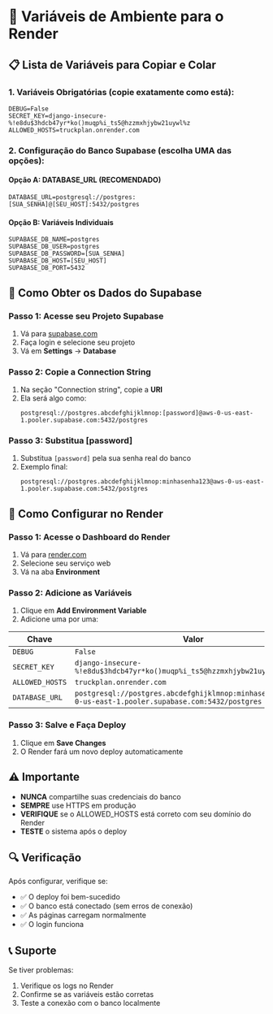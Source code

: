# 🔧 Variáveis de Ambiente para o Render

## 📋 Lista de Variáveis para Copiar e Colar

### 1. **Variáveis Obrigatórias** (copie exatamente como está):

```
DEBUG=False
SECRET_KEY=django-insecure-%!e8du$3hdcb47yr*ko()muqp%i_ts5@hzzmxhjybw21uywl%z
ALLOWED_HOSTS=truckplan.onrender.com
```

### 2. **Configuração do Banco Supabase** (escolha UMA das opções):

#### **Opção A: DATABASE_URL (RECOMENDADO)**
```
DATABASE_URL=postgresql://postgres:[SUA_SENHA]@[SEU_HOST]:5432/postgres
```

#### **Opção B: Variáveis Individuais**
```
SUPABASE_DB_NAME=postgres
SUPABASE_DB_USER=postgres
SUPABASE_DB_PASSWORD=[SUA_SENHA]
SUPABASE_DB_HOST=[SEU_HOST]
SUPABASE_DB_PORT=5432
```

## 🎯 Como Obter os Dados do Supabase

### Passo 1: Acesse seu Projeto Supabase
1. Vá para [supabase.com](https://supabase.com)
2. Faça login e selecione seu projeto
3. Vá em **Settings** → **Database**

### Passo 2: Copie a Connection String
1. Na seção "Connection string", copie a **URI**
2. Ela será algo como:
   ```
   postgresql://postgres.abcdefghijklmnop:[password]@aws-0-us-east-1.pooler.supabase.com:5432/postgres
   ```

### Passo 3: Substitua [password]
1. Substitua `[password]` pela sua senha real do banco
2. Exemplo final:
   ```
   postgresql://postgres.abcdefghijklmnop:minhasenha123@aws-0-us-east-1.pooler.supabase.com:5432/postgres
   ```

## 🚀 Como Configurar no Render

### Passo 1: Acesse o Dashboard do Render
1. Vá para [render.com](https://render.com)
2. Selecione seu serviço web
3. Vá na aba **Environment**

### Passo 2: Adicione as Variáveis
1. Clique em **Add Environment Variable**
2. Adicione uma por uma:

| Chave | Valor |
|-------|-------|
| `DEBUG` | `False` |
| `SECRET_KEY` | `django-insecure-%!e8du$3hdcb47yr*ko()muqp%i_ts5@hzzmxhjybw21uywl%z` |
| `ALLOWED_HOSTS` | `truckplan.onrender.com` |
| `DATABASE_URL` | `postgresql://postgres.abcdefghijklmnop:minhasenha123@aws-0-us-east-1.pooler.supabase.com:5432/postgres` |

### Passo 3: Salve e Faça Deploy
1. Clique em **Save Changes**
2. O Render fará um novo deploy automaticamente

## ⚠️ Importante

- **NUNCA** compartilhe suas credenciais do banco
- **SEMPRE** use HTTPS em produção
- **VERIFIQUE** se o ALLOWED_HOSTS está correto com seu domínio do Render
- **TESTE** o sistema após o deploy

## 🔍 Verificação

Após configurar, verifique se:
- ✅ O deploy foi bem-sucedido
- ✅ O banco está conectado (sem erros de conexão)
- ✅ As páginas carregam normalmente
- ✅ O login funciona

## 📞 Suporte

Se tiver problemas:
1. Verifique os logs no Render
2. Confirme se as variáveis estão corretas
3. Teste a conexão com o banco localmente
